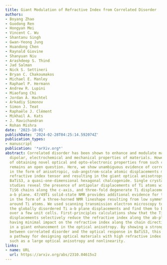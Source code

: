 ```yaml
---
title: Giant Modulation of Refractive Index from Correlated Disorder
authors:
- Boyang Zhao
- Guodong Ren
- Hongyan Mei
- Vincent C. Wu
- Shantanu Singh
- Gwan-Yeong Jung
- Huandong Chen
- Raynald Giovine
- Shanyuan Niu
- Arashdeep S. Thind
- Jad Salman
- Nick S. Settineri
- Bryan C. Chakoumakos
- Michael E. Manley
- Raphael P. Hermann
- Andrew R. Lupini
- Miaofang Chi
- Jordan A. Hachtel
- Arkadiy Simonov
- Simon J. Teat
- Raphaële J. Clément
- Mikhail A. Kats
- J. Ravichandran
- Rohan Mishra
date: '2023-10-01'
publishDate: '2024-02-28T04:25:14.592074Z'
publication_types:
- manuscript
publication: '*arXiv.org*'
abstract: Correlated disorder has been shown to enhance and modulate magnetic, electrical,
  dipolar, electrochemical and mechanical properties of materials. However, the possibility
  of obtaining novel optical and opto-electronic properties from such correlated disorder
  remains an open question. Here, we show unambiguous evidence of correlated disorder
  in the form of anisotropic, sub-angstrom-scale atomic displacements modulating the
  refractive index tensor and resulting in the giant optical anisotropy observed in
  BaTiS3, a quasi-one-dimensional hexagonal chalcogenide. Single crystal X-ray diffraction
  studies reveal the presence of antipolar displacements of Ti atoms within adjacent
  TiS6 chains along the c-axis, and three-fold degenerate Ti displacements in the
  a-b plane. 47/49Ti solid-state NMR provides additional evidence for those Ti displacements
  in the form of a three-horned NMR lineshape resulting from low symmetry local environment
  around Ti atoms. We used scanning transmission electron microscopy to directly observe
  the globally disordered Ti a-b plane displacements and find them to be ordered locally
  over a few unit cells. First-principles calculations show that the Ti a-b plane
  displacements selectively reduce the refractive index along the ab-plane, while
  having minimal impact on the refractive index along the chain direction, thus resulting
  in a giant enhancement in the optical anisotropy. By showing a strong connection
  between correlated disorder and the optical response in BaTiS3, this study opens
  a pathway for designing optical materials with high refractive index and functionalities
  such as a large optical anisotropy and nonlinearity.
links:
- name: URL
  url: https://arxiv.org/abs/2310.04615v2
---
```


